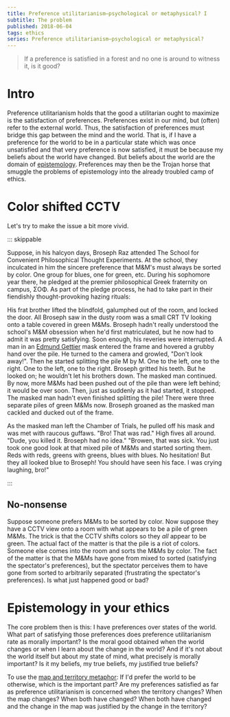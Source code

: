```yaml
---
title: Preference utilitarianism—psychological or metaphysical? I
subtitle: The problem
published: 2018-06-04
tags: ethics
series: Preference utilitarianism—psychological or metaphysical?
---
```


<blockquote class="epigraph">
If a preference is satisfied in a forest and no one is around to witness it, is it good?
</blockquote>

# Intro

Preference utilitarianism holds that the good a utilitarian ought to maximize is the satisfaction of preferences. Preferences exist in our mind, but (often) refer to the external world. Thus, the satisfaction of preferences must bridge this gap between the mind and the world. That is, if I have a preference for the world to be in a particular state which was once unsatisfied and that very preference is now satisfied, it must be because my beliefs about the world have changed. But beliefs about the world are the domain of [epistemology](https://en.wikipedia.org/wiki/Epistemology). Preferences may then be the Trojan horse that smuggle the problems of epistemology into the already troubled camp of ethics.

# Color shifted CCTV

Let's try to make the issue a bit more vivid.

::: skippable

Suppose, in his halcyon days, Broseph Raz attended The School for Convenient Philosophical Thought Experiments. At the school, they inculcated in him the sincere preference that M&M's must always be sorted by color. One group for blues, one for green, etc. During his sophomore year there, he pledged at the premier philosophical Greek fraternity on campus, ΣΟΦ. As part of the pledge process, he had to take part in their fiendishly thought-provoking hazing rituals:

<!--more-->

His frat brother lifted the blindfold, galumphed out of the room, and locked the door. All Broseph saw in the dusty room was a small CRT TV looking onto a table covered in green M&Ms. Broseph hadn't really understood the school's M&M obsession when he'd first matriculated, but he now had to admit it was pretty satisfying. Soon enough, his reveries were interrupted. A man in an [Edmund Gettier](https://en.wikipedia.org/wiki/Edmund_Gettier) mask entered the frame and hovered a grubby hand over the pile. He turned to the camera and growled, "Don't look away!". Then he started splitting the pile M by M. One to the left, one to the right. One to the left, one to the right. Broseph gritted his teeth. But he looked on; he wouldn't let his brothers down. The masked man continued. By now, more M&Ms had been pushed out of the pile than were left behind; it would be over soon. Then, just as suddenly as it had started, it stopped. The masked man hadn't even finished splitting the pile! There were three separate piles of green M&Ms now. Broseph groaned as the masked man cackled and ducked out of the frame.

As the masked man left the Chamber of Trials, he pulled off his mask and was met with raucous guffaws. "Bro! That was rad." High fives all around. "Dude, you killed it. Broseph had no idea." "Browen, that was sick. You just took one good look at that mixed pile of M&Ms and started sorting them. Reds with reds, greens with greens, blues with blues. No hesitation! But they all looked blue to Broseph! You should have seen his face. I was crying laughing, bro!"

:::

## No-nonsense

Suppose someone prefers M&Ms to be sorted by color. Now suppose they have a CCTV view onto a room with what appears to be a pile of green M&Ms. The trick is that the CCTV shifts colors so they *all* appear to be green. The actual fact of the matter is that the pile is a riot of colors. Someone else comes into the room and sorts the M&Ms by color. The fact of the matter is that the M&Ms have gone from mixed to sorted (satisfying the spectator's preferences), but the spectator perceives them to have gone from sorted to arbitrarily separated (frustrating the spectator's preferences). Is what just happened good or bad?

# Epistemology in your ethics

The core problem then is this: I have preferences over states of the world. What part of satisfying those preferences does preference utilitarianism rate as morally important? Is the moral good obtained when the world changes or when I learn about the change in the world? And if it's not about the world itself but about my state of mind, what precisely is morally important? Is it my beliefs, my true beliefs, my justified true beliefs?

To use the [map and territory metaphor](https://en.wikipedia.org/wiki/Map%E2%80%93territory_relation): If I'd prefer the world to be otherwise, which is the important part? Are my preferences satisfied as far as preference utilitarianism is concerned when the territory changes? When the map changes? When both have changed? When both have changed and the change in the map was justified by the change in the territory?

